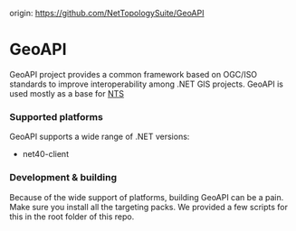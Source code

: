 origin: https://github.com/NetTopologySuite/GeoAPI

# GeoAPI



GeoAPI project provides a common framework based on OGC/ISO standards to improve interoperability among .NET GIS projects. GeoAPI is used mostly as a base for [NTS](https://github.com/NetTopologySuite/NetTopologySuite/)

### Supported platforms

GeoAPI supports a wide range of .NET versions:

- net40-client

### Development & building

Because of the wide support of platforms, building GeoAPI can be a pain. Make sure you install all the targeting packs. We provided a few scripts for this in the root folder of this repo.

